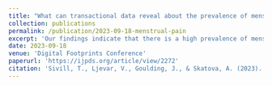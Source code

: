 ```yaml
---
title: "What can transactional data reveal about the prevalence of menstrual pain in England?"
collection: publications
permalink: /publication/2023-09-18-menstrual-pain
excerpt: 'Our findings indicate that there is a high prevalence of menstrual pain with at least 26.7% of customers who purchase menstrual items also purchasing pain relief simultaneously.'
date: 2023-09-18
venue: 'Digital Footprints Conference'
paperurl: 'https://ijpds.org/article/view/2272'
citation: 'Sivill, T., Ljevar, V., Goulding, J., & Skatova, A. (2023). What can transactional data reveal about the prevalence of menstrual pain in England?. International Journal of Population Data Science, 8(3).'
---
```


